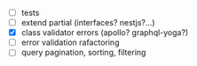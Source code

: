 - [ ] tests
- [ ] extend partial (interfaces? nestjs?...)
- [x] class validator errors (apollo? graphql-yoga?)
- [ ] error validation rafactoring
- [ ] query pagination, sorting, filtering
